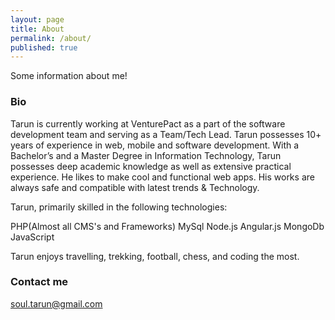 ```yaml
---
layout: page
title: About
permalink: /about/
published: true
---
```


Some information about me!

### Bio

Tarun is currently working at VenturePact as a part of the software development team and serving as a Team/Tech Lead. Tarun possesses 10+ years of experience in web, mobile and software development. With a Bachelor’s and a Master Degree in Information Technology, Tarun possesses deep academic knowledge as well as extensive practical experience. He likes to make cool and functional web apps. His works are always safe and compatible with latest trends & Technology.


Tarun, primarily skilled in the following technologies:

PHP(Almost all CMS's and Frameworks)
MySql
Node.js
Angular.js
MongoDb
JavaScript


Tarun enjoys travelling, trekking, football, chess, and coding the most.

### Contact me

[soul.tarun@gmail.com](mailto:soul.tarun@gmail.com)
